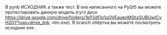 В pynb ИСХОДНИК а также тест. В exe написанного на PyQt5 вы можете протестировать данную модель.(гугл диск https://drive.google.com/drive/folders/1kP2dFbj1uOVEaueoMShzSUBUwICyHZGY?usp=drive_link. vtm.exe). В branch обёртка вы можете посмотреть исходник exe..
